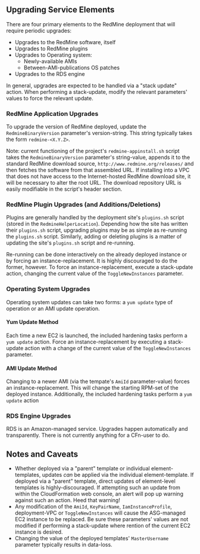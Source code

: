 ## Upgrading Service Elements

There are four primary elements to the RedMine deployment that will require periodic upgrades:

- Upgrades to the RedMine software, itself
- Upgrades to RedMine plugins
- Upgrades to Operating system:
  - Newly-available AMIs
  - Between-AMI-publications OS patches
- Upgrades to the RDS engine

In general, upgrades are expected to be handled via a "stack update" action. When performing a stack-update, modify the relevant parameters' values to force the relevant update.

### RedMine Application Upgrades

To upgrade the version of RedMine deployed, update the `RedmineBinaryVersion` parameter's version-string. This string typically takes the form `redmine-<X.Y.Z>`.

Note: current functioning of the project's `redmine-appinstall.sh` script takes the `RedmineBinaryVersion` parameter's string-value, appends it to the standard RedMine download source, `http://www.redmine.org/releases/` and then fetches the software from that assembled URL. If installing into a VPC that does not have access to the Internet-hosted RedMine download site, it will be necessary to alter the root URL. The download repository URL is easily modifiable in the script's header section.

### RedMine Plugin Upgrades (and Additions/Deletions)

Plugins are generally handled by the deployment site's `plugins.sh` script (stored in the `RedmineHelperLocation`). Depending how the site has written their `plugins.sh` script, upgrading plugins may be as simple as re-running the `plugins.sh` script. Similarly, adding or deleting plugins is a matter of updating the site's `plugins.sh` script and re-running.

Re-running can be done interactively on the already deployed instance or by forcing an instance-replacement. It is highly discouraged to do the former, however. To force an instance-replacement, execute a stack-update action, changing the current value of the `ToggleNewInstances` parameter.

### Operating System Upgrades

Operating system updates can take two forms: a `yum update` type of operation or an AMI update operation.

#### Yum Update Method

Each time a new EC2 is launched, the included hardening tasks perform a `yum update` action. Force an instance-replacement by executing a stack-update action with a change of the current value of the `ToggleNewInstances` parameter.

#### AMI Update Method

Changing to a newer AMI (via the tempate's `AmiId` parameter-value) forces an instance-replacement. This will change the starting RPM-set of the deployed instance. Additionally, the included hardening tasks perform a `yum update` action

### RDS Engine Upgrades

RDS is an Amazon-managed service. Upgrades happen automatically and transparently. There is not currently anything for a CFn-user to do.

## Notes and Caveats

* Whether deployed via a "parent" template or individual element-templates, updates _can_ be applied via the individual element-template. If deployed via a "parent" template, direct updates of element-level templates is highly-discouraged. If attempting such an update from within the CloudFormation web console, an alert will pop up warning against such an action. Heed that warning!
* Any modification of the `AmiId`, `KeyPairName`, `IamInstanceProfile`,  deployment-VPC or `ToggleNewInstances` will cause the ASG-managed EC2 instance to be replaced. Be sure these parameters' values are not modified if performing a stack-update where rention of the current EC2 instance is desired.
* Changing the value of the deployed templates' `MasterUsername` parameter typically results in data-loss. 
